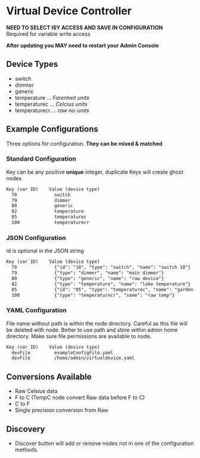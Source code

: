 # Virtual Device Controller

**NEED TO SELECT ISY ACCESS AND SAVE IN CONFIGURATION**  
Required for variable write access

**After updating you MAY need to restart your Admin Console**

## Device Types

- switch
- dimmer
- generic
- temperature     ... *Farenheit units*
- temperaturec    ... *Celcius units*
- temperaturecr   ... *raw no-units*

## Example Configurations

Three options for configuration.  **They can be mixed & matched**

### Standard Configuration

Key can be any positive **unique** integer,
duplicate Keys will create ghost nodes

````md
Key (var ID)    Value (device type)
  78              switch
  79              dimmer
  80              generic
  82              temperature
  85              temperaturec
  100             temperaturecr
````

### JSON Configuration

id is optional in the JSON string

````md
Key (var ID)    Value (device type)
  78              {"id": "10", "type": "switch", "name": "switch 10"}
  79              {"type": "dimmer", "name": "main dimmer"}
  80              {"type": "generic", "name": "raw device"}
  82              {"type": "temperature", "name": "lake temperature"}
  85              {"id": "85", "type": "temperaturec", "name": "garden temp"}
  100             {"type": "temperaturecr", "name": "raw temp"}
````

### YAML Configuration

File name without path is within the node directory.
Careful as this file will be deleted with node.
Better to use path and store within admin home directory.
Make sure file permissions are available to node.

````md
Key (var ID)    Value (device type)
  devFile         exampleConfigFile.yaml
  devFile         /home/admin/virtualdevice.yaml
````

## Conversions Available

- Raw Celsius data
- F to C  (TempC node convert Raw data before F to C)  
- C to F  
- Single precision conversion from Raw

## Discovery

- Discover button will add or remove nodes not in one of the configuration methods.
